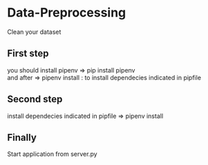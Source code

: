 # Data-Preprocessing
Clean your dataset

## First step 
you should install pipenv => pip install pipenv 
<br>
and after => pipenv install : to install dependecies indicated in pipfile
<br>
## Second step
install dependecies indicated in pipfile => pipenv install 
<br>
## Finally
Start application from server.py
<br>
